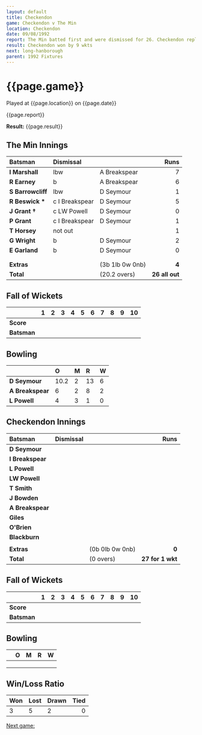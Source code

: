 ```yaml
---
layout: default
title: Checkendon
game: Checkendon v The Min
location: Checkendon
date: 09/08/1992
report: The Min batted first and were dismissed for 26. Checkendon replied with 27 for 1 wkt
result: Checkendon won by 9 wkts
next: long-hanborough
parent: 1992 Fixtures
---
```


# {{page.game}}

Played at {{page.location}} on {{page.date}}

{{page.report}}

**Result:** {{page.result}}

## The Min Innings

| Batsman | Dismissal |  | Runs |
|:---|:---|---|---:|
| **I Marshall** | lbw | A Breakspear | 7 | 
| **R Earney** | b | A Breakspear | 6 | 
| **S Barrowcliff** | lbw | D Seymour | 1 | 
| **R Beswick &#42;** | c I Breakspear | D Seymour | 5 | 
| **J Grant &#8224;** | c LW Powell | D Seymour | 0 | 
| **P Grant** | c I Breakspear | D Seymour | 1 | 
| **T Horsey** | not out |  | 1 | 
| **G Wright** | b | D Seymour | 2 | 
| **E Garland** | b | D Seymour | 0 | 
|  |  |  |  |
|  |  |  |  |
| **Extras** | | (3b 1lb 0w 0nb) | **4** | 
| **Total** | | (20.2 overs) | ****26 all out**** | 

## Fall of Wickets

| | 1 | 2 | 3 | 4 | 5 | 6 | 7 | 8 | 9 | 10 |
|---|:---:|:---:|:---:|:---:|:---:|:---:|:---:|:---:|:---:|:---:|
| **Score** |  |  |  |  |  |  |  |  |  |  |
| **Batsman** |  |  |  |  |  |  |  |  |  |  |

## Bowling

| | O | M | R | W |
|---|:---|:---|:---|:---|
| **D Seymour** | 10.2 | 2 | 13 | 6 | 
| **A Breakspear** | 6 | 2 | 8 | 2 | 
| **L Powell** | 4 | 3 | 1 | 0 | 

## Checkendon Innings

| Batsman | Dismissal |  | Runs |
|:---|:---|---|---:|
| **D Seymour** |  |  |  | 
| **I Breakspear** |  |  |  | 
| **L Powell** |  |  |  | 
| **LW Powell** | |  |  | 
| **T Smith** |  |  |  |
| **J Bowden** |  |  |  |
| **A Breakspear** |  |  |  |
| **Giles** |  |  |  |
| **O'Brien** |  |  |  |
| **Blackburn** |  |  |  |
|  |  |  |  |
| **Extras** | | (0b 0lb 0w 0nb) | **0** | 
| **Total** | | (0 overs) | ****27 for 1 wkt**** | 

## Fall of Wickets

| | 1 | 2 | 3 | 4 | 5 | 6 | 7 | 8 | 9 | 10 |
|---|:---:|:---:|:---:|:---:|:---:|:---:|:---:|:---:|:---:|:---:|
| **Score** |  |  |  |  |  |  |  |  |  |  |
| **Batsman** |  |  |  |  |  |  |  |  |  |  |

## Bowling

| | O | M | R | W |
|---|:---|:---|:---|:---|
|  |  |  |  |  | 
|  |  |  |  |  | 
|  |  |  |  |  | 


## Win/Loss Ratio

| Won | Lost | Drawn | Tied |
|:---|:---|:---|---:|
| 3 | 5 | 2 | 0 |

[Next game:]({{page.next}})